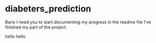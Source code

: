# diabeters_prediction

Baris I need you to start documenting my progress in the readme file I've finished my part of the project.

hello
hello
